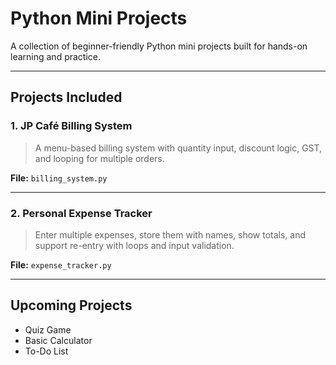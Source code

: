 # Python Mini Projects

A collection of beginner-friendly Python mini projects built for hands-on learning and practice.

---

## Projects Included

### 1. JP Café Billing System
> A menu-based billing system with quantity input, discount logic, GST, and looping for multiple orders.

**File:** `billing_system.py`

---

### 2. Personal Expense Tracker
> Enter multiple expenses, store them with names, show totals, and support re-entry with loops and input validation.

**File:** `expense_tracker.py`

---

## Upcoming Projects

- Quiz Game
- Basic Calculator
- To-Do List

